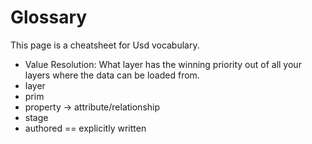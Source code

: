 # Glossary
This page is a cheatsheet for Usd vocabulary.

- Value Resolution: What layer has the winning priority out of all your layers where the data can be loaded from.
- layer
- prim
- property -> attribute/relationship
- stage
- authored == explicitly written
